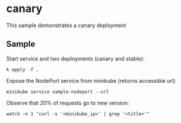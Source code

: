 # canary

This sample demonstrates a canary deployment

## Sample

Start service and two deployments (canary and stable):

```k apply -f .``` 

Expose the NodePort service from minikube (returns accessible url)

```minikube service sample-nodeport --url```

Observe that 20% of requests go to new version:

```watch -n 1 "curl -s '<minikube_ip>' | grep '<title>'"```


